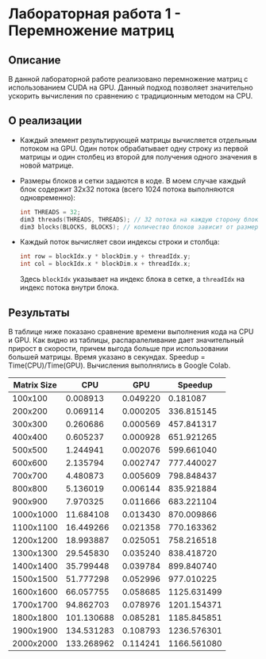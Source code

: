 # Лабораторная работа 1 - Перемножение матриц

## Описание

В данной лабораторной работе реализовано перемножение матриц с использованием CUDA на GPU. Данный подход позволяет значительно ускорить вычисления по сравнению с традиционным методом на CPU.

## О реализации

- Каждый элемент результирующей матрицы вычисляется отдельным потоком на GPU. Один поток обрабатывает одну строку из первой матрицы и один столбец из второй для получения одного значения в новой матрице. 

- Размеры блоков и сетки задаются в коде. В моем случае каждый блок содержит 32x32 потока (всего 1024 потока выполняются одновременно):

    ```cpp
    int THREADS = 32;
    dim3 threads(THREADS, THREADS); // 32 потока на каждую сторону блока
    dim3 blocks(BLOCKS, BLOCKS); // количество блоков зависит от размера матрицы
    ```

- Каждый поток вычисляет свои индексы строки и столбца:

    ```cpp
    int row = blockIdx.y * blockDim.y + threadIdx.y;
    int col = blockIdx.x * blockDim.x + threadIdx.x;
    ```

  Здесь `blockIdx` указывает на индекс блока в сетке, а `threadIdx` на индекс потока внутри блока.

## Результаты

В таблице ниже показано сравнение времени выполнения кода на CPU и GPU. Как видно из таблицы, распаралеливание дает значительный прирост в скорости, причем выгода больше при использовании большей матрицы. 
Время указано в секундах. Speedup = Time(CPU)/Time(GPU). Вычисления выполнялись в Google Colab.



| Matrix Size   |     CPU      |     GPU      |   Speedup   |
|---------------|--------------|--------------|-------------|
|      100x100  |   0.008913   |   0.049220   |   0.181087  |
|      200x200  |   0.069114   |   0.000205   | 336.815145  |
|      300x300  |   0.260686   |   0.000569   | 457.841317  |
|      400x400  |   0.605237   |   0.000928   | 651.921265  |
|      500x500  |   1.244941   |   0.002076   | 599.661040  |
|      600x600  |   2.135794   |   0.002747   | 777.440027  |
|      700x700  |   4.480873   |   0.005609   | 798.848437  |
|      800x800  |   5.136019   |   0.006144   | 835.921884  |
|      900x900  |   7.970325   |   0.011666   | 683.221104  |
|    1000x1000  |  11.684108   |   0.013430   | 870.009866  |
|    1100x1100  |  16.449266   |   0.021358   | 770.163362  |
|    1200x1200  |  18.993887   |   0.025051   | 758.216518  |
|    1300x1300  |  29.545830   |   0.035240   | 838.418720  |
|    1400x1400  |  35.799448   |   0.039784   | 899.840740  |
|    1500x1500  |  51.777298   |   0.052996   | 977.010225  |
|    1600x1600  |  66.057755   |   0.058685   | 1125.631499 |
|    1700x1700  |  94.862703   |   0.078976   | 1201.154371 |
|    1800x1800  | 101.130688   |   0.085281   | 1185.845851 |
|    1900x1900  | 134.531283   |   0.108793   | 1236.576301 |
|    2000x2000  | 133.268962   |   0.114241   | 1166.561080 |



